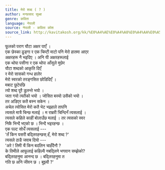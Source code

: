 ```yaml
---
title: मेरो शब्द ( ? )
author: मनप्रसाद सुब्बा
genre: कविता
language: नेपाली
source: नेपाली - कविता कोश
source_link: http://kavitakosh.org/kk/%E0%A4%AE%E0%A4%A8%E0%A4%AA%E0%A5%8D%E0%A4%B0%E0%A4%B8%E0%A4%BE%E0%A4%A6_%E0%A4%B8%E0%A5%81%E0%A4%AC%E0%A5%8D%E0%A4%AC%E0%A4%BE
---
```


फूलको पराग यौटा अक्षर पाएँ ।  
एक छेस्का ढुङ्गा र एक चिम्टी माटो पनि मेरो हातमा आएर  
अक्षरहरू नै भइदिए । अनि यी अक्षरहरूलाई  
एक थोपा पसीना र एक थोपा आँसुले मुछेर  
यौटा शब्दको आकृति दिएँ  
र मेरो सासको गन्ध हालेर  
मेरो स्वरको तरङ्गसित छोडिदिएँ ।  
मबाट छुटेपछि  
त्यो शब्द पूरै डुलन्ते भयो ।  
जता गयो त्यतैको भयो । जोसित बस्यो उसैको भयो ।  
तर अडिएर कतै बस्न सकेन ।  
अचेल त्योसित मेरो कतै भेट भइहाले तापनि  
त्यसले मात्रै चिन्छ मलाई । म राम्ररी चिन्दिनँ त्यसलाई ।  
त्यसले कहिले काहीं बोलाउँछ मलाई । तर त्यसको स्वर  
निकै भिन्दै भएको छ । भिन्दै भइरहन्छ ।  
एक पल्ट सोधेँ त्यसलाई ---  
'तँ किन यसरी बद्लिरहन्छस् हँ, मेरो शब्द ?'  
त्यसले ठाडै जवाब दियो ---  
'अरे ! तिमी चैं किन बदलिन चाहँदैनौ ?  
के तिमीले आफूलाई कहिल्यै नबद्लिने भगवान सम्झेको?  
बद्लिरहनुमा आनन्द छ । बद्लिरहनुमा त  
गति छ अनि जीवन छ । बुझ्यौ ?'
